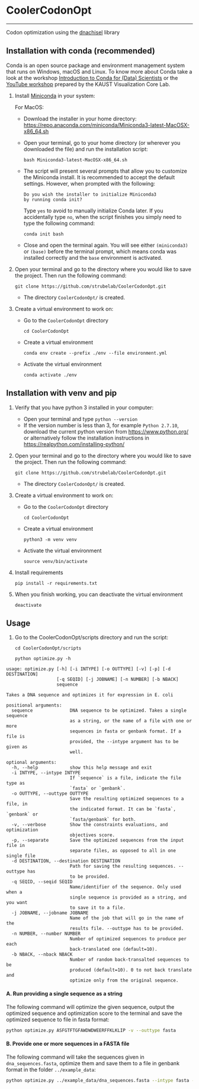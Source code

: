 # CoolerCodonOpt
---
Codon optimization using the [dnachisel](https://pypi.org/project/dnachisel/) library

## Installation with conda (recommended)

Conda is an open source package and environment management system that runs on Windows, macOS and Linux. To know more about Conda take a look at the workshop [Introduction to Conda for (Data) Scientists](https://carpentries-incubator.github.io/introduction-to-conda-for-data-scientists/) or the [YouTube workshop](https://www.youtube.com/channel/UCR1RFwgvADo5CutK0LnZRrw/featured) prepared by the KAUST Visualization Core Lab.

1. Install [Miniconda](https://docs.conda.io/en/latest/miniconda.html) in your system:

   For MacOS:

   -  Download the installer in your home directory: https://repo.anaconda.com/miniconda/Miniconda3-latest-MacOSX-x86_64.sh

   - Open your terminal, go to your home directory (or wherever you downloaded the file) and run the installation script:

     ```
     bash Miniconda3-latest-MacOSX-x86_64.sh
     ```

   - The script will present several prompts that allow you to customize the Miniconda install. It is recommended to accept the default settings. However, when prompted with the following:

     ```
     Do you wish the installer to initialize Miniconda3
     by running conda init?
     ```

     Type `yes` to avoid to manually initialize Conda later. If you accidentally type `no`, when the script finishes you simply need to type the following command:

     ```
     conda init bash
     ```

   - Close and open the terminal again. You will see either `(miniconda3)` or `(base)` before the terminal prompt, which means conda was installed correctly and the `base` environment is activated.


2. Open your terminal and go to the directory where you would like to save the project. Then run the following command: 

   `git clone https://github.com/strubelab/CoolerCodonOpt.git`
   
   - The directory `CoolerCodonOpt/` is created.

3. Create a virtual environment to work on:

   - Go to the `CoolerCodonOpt` directory
   
     `cd CoolerCodonOpt`
   
   - Create a virtual environment
      
     `conda env create --prefix ./env --file environment.yml`
   
   - Activate the virtual environment
   
     `conda activate ./env`
     

## Installation with venv and pip

1. Verify that you have python 3 installed in your computer:
   
   - Open your terminal and type `python --version`
   - If the version number is less than 3, for example `Python 2.7.10`, download the current python version from https://www.python.org/ or alternatively follow the installation instructions in https://realpython.com/installing-python/
   
   
2. Open your terminal and go to the directory where you would like to save the project. Then run the following command: 

   `git clone https://github.com/strubelab/CoolerCodonOpt.git`
   
   - The directory `CoolerCodonOpt/` is created.
   
   
3. Create a virtual environment to work on:

   - Go to the `CoolerCodonOpt` directory
   
     `cd CoolerCodonOpt`
   
   - Create a virtual environment
      
     `python3 -m venv venv`
   
   - Activate the virtual environment
   
     `source venv/bin/activate`
     
4. Install requirements

     `pip install -r requirements.txt`
   
5. When you finish working, you can deactivate the virtual environment
      
     `deactivate`

## Usage

1. Go to the CoolerCodonOpt/scripts directory and run the script:

   `cd CoolerCodonOpt/scripts`
   
   `python optimize.py -h`
   
   
```
usage: optimize.py [-h] [-i INTYPE] [-o OUTTYPE] [-v] [-p] [-d DESTINATION]
                   [-q SEQID] [-j JOBNAME] [-n NUMBER] [-b NBACK]
                   sequence

Takes a DNA sequence and optimizes it for expression in E. coli

positional arguments:
  sequence              DNA sequence to be optimized. Takes a single sequence
                        as a string, or the name of a file with one or more
                        sequences in fasta or genbank format. If a file is
                        provided, the --intype argument has to be given as
                        well.

optional arguments:
  -h, --help            show this help message and exit
  -i INTYPE, --intype INTYPE
                        If `sequence` is a file, indicate the file type as
                        `fasta` or `genbank`.
  -o OUTTYPE, --outtype OUTTYPE
                        Save the resulting optimized sequences to a file, in
                        the indicated format. It can be `fasta`, `genbank` or
                        `fasta/genbank` for both.
  -v, --verbose         Show the constraints evaluations, and optimization
                        objectives score.
  -p, --separate        Save the optimized sequences from the input file in
                        separate files, as opposed to all in one single file
  -d DESTINATION, --destination DESTINATION
                        Path for saving the resulting sequences. --outtype has
                        to be provided.
  -q SEQID, --seqid SEQID
                        Name/identifier of the sequence. Only used when a
                        single sequence is provided as a string, and you want
                        to save it to a file.
  -j JOBNAME, --jobname JOBNAME
                        Name of the job that will go in the name of the
                        results file. --outtype has to be provided.
  -n NUMBER, --number NUMBER
                        Number of optimized sequences to produce per each
                        back-translated one (default=10).
  -b NBACK, --nback NBACK
                        Number of random back-transalted sequences to be
                        produced (default=10). 0 to not back translate and
                        optimize only from the original sequence.
```

#### A. Run providing a single sequence as a string

The following command will optimize the given sequence, output the optimized sequence and optimization score to the terminal and save the optimized sequence to file in fasta format:

``` bash
python optimize.py ASFGTFTGFAWDWDWEERFFKLKLIP -v --outtype fasta
```

#### B. Provide one or more sequences in a FASTA file

The following command will take the sequences given in `dna_sequences.fasta`, optimize them and save them to a file in genbank format in the folder `../example_data`:

``` bash
python optimize.py ../example_data/dna_sequences.fasta --intype fasta --outtype genbank --destination ../example_data
```
